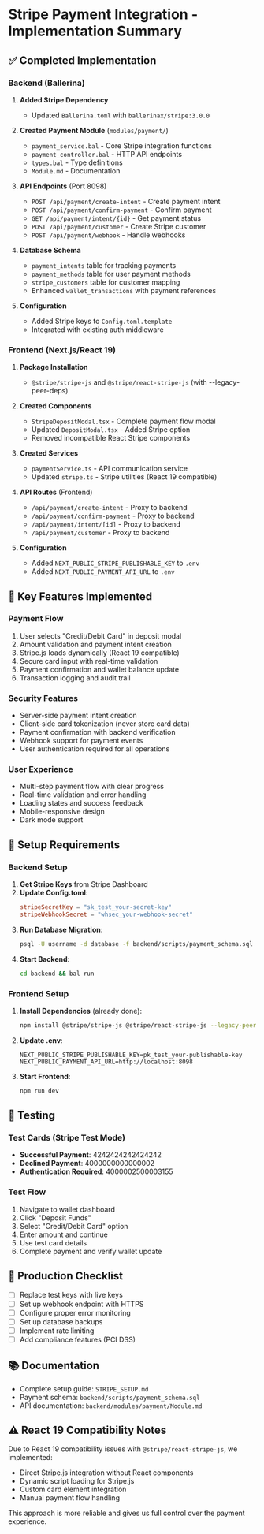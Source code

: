 # Stripe Payment Integration - Implementation Summary

## ✅ Completed Implementation

### Backend (Ballerina)

1. **Added Stripe Dependency**
   - Updated `Ballerina.toml` with `ballerinax/stripe:3.0.0`

2. **Created Payment Module** (`modules/payment/`)
   - `payment_service.bal` - Core Stripe integration functions
   - `payment_controller.bal` - HTTP API endpoints  
   - `types.bal` - Type definitions
   - `Module.md` - Documentation

3. **API Endpoints** (Port 8098)
   - `POST /api/payment/create-intent` - Create payment intent
   - `POST /api/payment/confirm-payment` - Confirm payment
   - `GET /api/payment/intent/{id}` - Get payment status
   - `POST /api/payment/customer` - Create Stripe customer
   - `POST /api/payment/webhook` - Handle webhooks

4. **Database Schema**
   - `payment_intents` table for tracking payments
   - `payment_methods` table for user payment methods
   - `stripe_customers` table for customer mapping
   - Enhanced `wallet_transactions` with payment references

5. **Configuration**
   - Added Stripe keys to `Config.toml.template`
   - Integrated with existing auth middleware

### Frontend (Next.js/React 19)

1. **Package Installation**
   - `@stripe/stripe-js` and `@stripe/react-stripe-js` (with --legacy-peer-deps)

2. **Created Components**
   - `StripeDepositModal.tsx` - Complete payment flow modal
   - Updated `DepositModal.tsx` - Added Stripe option
   - Removed incompatible React Stripe components

3. **Created Services**
   - `paymentService.ts` - API communication service
   - Updated `stripe.ts` - Stripe utilities (React 19 compatible)

4. **API Routes** (Frontend)
   - `/api/payment/create-intent` - Proxy to backend
   - `/api/payment/confirm-payment` - Proxy to backend
   - `/api/payment/intent/[id]` - Proxy to backend
   - `/api/payment/customer` - Proxy to backend

5. **Configuration**
   - Added `NEXT_PUBLIC_STRIPE_PUBLISHABLE_KEY` to `.env`
   - Added `NEXT_PUBLIC_PAYMENT_API_URL` to `.env`

## 🎯 Key Features Implemented

### Payment Flow
1. User selects "Credit/Debit Card" in deposit modal
2. Amount validation and payment intent creation
3. Stripe.js loads dynamically (React 19 compatible)
4. Secure card input with real-time validation
5. Payment confirmation and wallet balance update
6. Transaction logging and audit trail

### Security Features
- Server-side payment intent creation
- Client-side card tokenization (never store card data)
- Payment confirmation with backend verification
- Webhook support for payment events
- User authentication required for all operations

### User Experience
- Multi-step payment flow with clear progress
- Real-time validation and error handling
- Loading states and success feedback
- Mobile-responsive design
- Dark mode support

## 🔧 Setup Requirements

### Backend Setup
1. **Get Stripe Keys** from Stripe Dashboard
2. **Update Config.toml**:
   ```toml
   stripeSecretKey = "sk_test_your-secret-key"
   stripeWebhookSecret = "whsec_your-webhook-secret"
   ```
3. **Run Database Migration**:
   ```bash
   psql -U username -d database -f backend/scripts/payment_schema.sql
   ```
4. **Start Backend**:
   ```bash
   cd backend && bal run
   ```

### Frontend Setup
1. **Install Dependencies** (already done):
   ```bash
   npm install @stripe/stripe-js @stripe/react-stripe-js --legacy-peer-deps
   ```
2. **Update .env**:
   ```env
   NEXT_PUBLIC_STRIPE_PUBLISHABLE_KEY=pk_test_your-publishable-key
   NEXT_PUBLIC_PAYMENT_API_URL=http://localhost:8098
   ```
3. **Start Frontend**:
   ```bash
   npm run dev
   ```

## 🧪 Testing

### Test Cards (Stripe Test Mode)
- **Successful Payment**: 4242424242424242
- **Declined Payment**: 4000000000000002
- **Authentication Required**: 4000002500003155

### Test Flow
1. Navigate to wallet dashboard
2. Click "Deposit Funds"  
3. Select "Credit/Debit Card" option
4. Enter amount and continue
5. Use test card details
6. Complete payment and verify wallet update

## 🔐 Production Checklist

- [ ] Replace test keys with live keys
- [ ] Set up webhook endpoint with HTTPS
- [ ] Configure proper error monitoring
- [ ] Set up database backups
- [ ] Implement rate limiting
- [ ] Add compliance features (PCI DSS)

## 📚 Documentation

- Complete setup guide: `STRIPE_SETUP.md`
- Payment schema: `backend/scripts/payment_schema.sql`
- API documentation: `backend/modules/payment/Module.md`

## ⚠️ React 19 Compatibility Notes

Due to React 19 compatibility issues with `@stripe/react-stripe-js`, we implemented:
- Direct Stripe.js integration without React components
- Dynamic script loading for Stripe.js
- Custom card element integration
- Manual payment flow handling

This approach is more reliable and gives us full control over the payment experience.